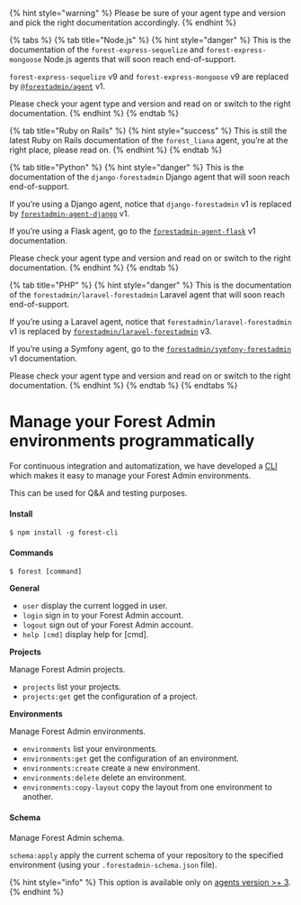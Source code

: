 {% hint style="warning" %}
Please be sure of your agent type and version and pick the right documentation accordingly.
{% endhint %}

{% tabs %}
{% tab title="Node.js" %}
{% hint style="danger" %}
This is the documentation of the `forest-express-sequelize` and `forest-express-mongoose` Node.js agents that will soon reach end-of-support.

`forest-express-sequelize` v9 and `forest-express-mongoose` v9 are replaced by [`@forestadmin/agent`](https://docs.forestadmin.com/developer-guide-agents-nodejs/) v1.

Please check your agent type and version and read on or switch to the right documentation.
{% endhint %}
{% endtab %}

{% tab title="Ruby on Rails" %}
{% hint style="success" %}
This is still the latest Ruby on Rails documentation of the `forest_liana` agent, you’re at the right place, please read on.
{% endhint %}
{% endtab %}

{% tab title="Python" %}
{% hint style="danger" %}
This is the documentation of the `django-forestadmin` Django agent that will soon reach end-of-support.

If you’re using a Django agent, notice that `django-forestadmin` v1 is replaced by [`forestadmin-agent-django`](https://docs.forestadmin.com/developer-guide-agents-python) v1.

If you’re using a Flask agent, go to the [`forestadmin-agent-flask`](https://docs.forestadmin.com/developer-guide-agents-python) v1 documentation.

Please check your agent type and version and read on or switch to the right documentation.
{% endhint %}
{% endtab %}

{% tab title="PHP" %}
{% hint style="danger" %}
This is the documentation of the `forestadmin/laravel-forestadmin` Laravel agent that will soon reach end-of-support.

If you’re using a Laravel agent, notice that `forestadmin/laravel-forestadmin` v1 is replaced by [`forestadmin/laravel-forestadmin`](https://docs.forestadmin.com/developer-guide-agents-php) v3.

If you’re using a Symfony agent, go to the [`forestadmin/symfony-forestadmin`](https://docs.forestadmin.com/developer-guide-agents-php) v1 documentation.

Please check your agent type and version and read on or switch to the right documentation.
{% endhint %}
{% endtab %}
{% endtabs %}

# Manage your Forest Admin environments programmatically

For continuous integration and automatization, we have developed a [CLI](https://github.com/ForestAdmin/toolbelt) which makes it easy to manage your Forest Admin environments.

This can be used for Q\&A and testing purposes.

#### Install

```
$ npm install -g forest-cli
```

#### Commands

```
$ forest [command]
```

**General**

- `user` display the current logged in user.
- `login` sign in to your Forest Admin account.
- `logout` sign out of your Forest Admin account.
- `help [cmd]` display help for \[cmd].

**Projects**

Manage Forest Admin projects.

- `projects` list your projects.
- `projects:get` get the configuration of a project.

**Environments**

Manage Forest Admin environments.

- `environments` list your environments.
- `environments:get` get the configuration of an environment.
- `environments:create` create a new environment.
- `environments:delete` delete an environment.
- `environments:copy-layout` copy the layout from one environment to another.

#### Schema

Manage Forest Admin schema.

`schema:apply` apply the current schema of your repository to the specified environment (using your `.forestadmin-schema.json` file).

{% hint style="info" %}
This option is available only on [agents version >+ 3](https://app.gitbook.com/@forestadmin/s/documentation/~/drafts/-LcaGvIb-WdMOABgHOTu/primary/reference-guide/upgrade-to-v3).
{% endhint %}
